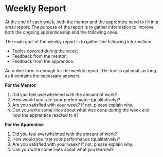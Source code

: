 Weekly Report
=================

At the end of each week, both the mentor and the apprentice need to fill in a small report. The purpose of the report is to gather information to improve both the ongoing apprenticeship and the following ones.

The main goal of the weekly report is to gather the following information:

* Topics covered during the week;
* Feedback from the mentor;
* Feedback from the apprentice.

An online form is enough for the weekly report. The tool is optional, as long as it contains the necessary answers.

**For the Mentor**

1. Did you feel overwhelmed with the amount of work?
2. How would you rate your performance (qualitatively)?
3. Are you satisfied with your week? If not, please explain why.
4. Can you write some lines about what was done during the week and how the apprentice reacted to it?

**For the Apprentice**

1. Did you feel overwhelmed with the amount of work?
2. How would you rate your performance (qualitatively)?
3. Are you satisfied with your week? If not, please explain why.
4. Can you write some lines about what you learned? 
